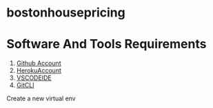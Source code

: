 # bostonhousepricing
# Software And Tools Requirements

1. [Github Account](https://github.com)
2. [HerokuAccount](https://heroku.com)
3. [VSCODEIDE](https://code.visualstudio.com)
4. [GitCLI](https://git-scm.com/book/en/v2/Getting-Started-The-Command-Line)


Create a new virtual env